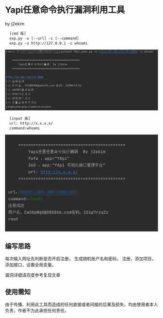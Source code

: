 # Yapi任意命令执行漏洞利用工具 
by j2ekim

      [cmd 版]
      exp.py -u [--url] -c [--command] 
      exp.py -u http://127.0.0.1 -c whoami
![image](./img2.png)

      [input 版]
      url: http://x.x.x.x/
      command:whoami
      
![image](./img1.png)

## 编写思路
   每次输入网址先判断是否开启注册，
   生成随机账户名和密码，
   注册，添加项目，添加接口，设置全局变量。
   
   漏洞详细请百度参考复现文章


## 使用需知
由于传播、利用此工具而造成的任何直接或者间接的后果及损失，均由使用者本人负责，作者不为此承担任何责任。
